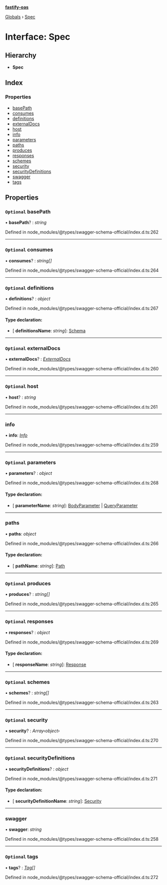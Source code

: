 **[fastify-oas](../README.md)**

[Globals](../README.md) › [Spec](spec.md)

# Interface: Spec

## Hierarchy

* **Spec**

## Index

### Properties

* [basePath](spec.md#optional-basepath)
* [consumes](spec.md#optional-consumes)
* [definitions](spec.md#optional-definitions)
* [externalDocs](spec.md#optional-externaldocs)
* [host](spec.md#optional-host)
* [info](spec.md#info)
* [parameters](spec.md#optional-parameters)
* [paths](spec.md#paths)
* [produces](spec.md#optional-produces)
* [responses](spec.md#optional-responses)
* [schemes](spec.md#optional-schemes)
* [security](spec.md#optional-security)
* [securityDefinitions](spec.md#optional-securitydefinitions)
* [swagger](spec.md#swagger)
* [tags](spec.md#optional-tags)

## Properties

### `Optional` basePath

• **basePath**? : *string*

Defined in node_modules/@types/swagger-schema-official/index.d.ts:262

___

### `Optional` consumes

• **consumes**? : *string[]*

Defined in node_modules/@types/swagger-schema-official/index.d.ts:264

___

### `Optional` definitions

• **definitions**? : *object*

Defined in node_modules/@types/swagger-schema-official/index.d.ts:267

#### Type declaration:

* \[ **definitionsName**: *string*\]: [Schema](schema.md)

___

### `Optional` externalDocs

• **externalDocs**? : *[ExternalDocs](externaldocs.md)*

Defined in node_modules/@types/swagger-schema-official/index.d.ts:260

___

### `Optional` host

• **host**? : *string*

Defined in node_modules/@types/swagger-schema-official/index.d.ts:261

___

###  info

• **info**: *[Info](info.md)*

Defined in node_modules/@types/swagger-schema-official/index.d.ts:259

___

### `Optional` parameters

• **parameters**? : *object*

Defined in node_modules/@types/swagger-schema-official/index.d.ts:268

#### Type declaration:

* \[ **parameterName**: *string*\]: [BodyParameter](../README.md#bodyparameter) | [QueryParameter](../README.md#queryparameter)

___

###  paths

• **paths**: *object*

Defined in node_modules/@types/swagger-schema-official/index.d.ts:266

#### Type declaration:

* \[ **pathName**: *string*\]: [Path](path.md)

___

### `Optional` produces

• **produces**? : *string[]*

Defined in node_modules/@types/swagger-schema-official/index.d.ts:265

___

### `Optional` responses

• **responses**? : *object*

Defined in node_modules/@types/swagger-schema-official/index.d.ts:269

#### Type declaration:

* \[ **responseName**: *string*\]: [Response](response.md)

___

### `Optional` schemes

• **schemes**? : *string[]*

Defined in node_modules/@types/swagger-schema-official/index.d.ts:263

___

### `Optional` security

• **security**? : *Array‹object›*

Defined in node_modules/@types/swagger-schema-official/index.d.ts:270

___

### `Optional` securityDefinitions

• **securityDefinitions**? : *object*

Defined in node_modules/@types/swagger-schema-official/index.d.ts:271

#### Type declaration:

* \[ **securityDefinitionName**: *string*\]: [Security](../README.md#security)

___

###  swagger

• **swagger**: *string*

Defined in node_modules/@types/swagger-schema-official/index.d.ts:258

___

### `Optional` tags

• **tags**? : *[Tag](tag.md)[]*

Defined in node_modules/@types/swagger-schema-official/index.d.ts:272
